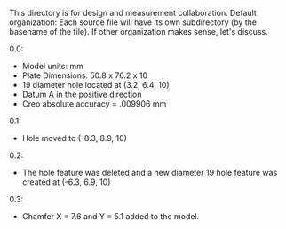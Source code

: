 This directory is for design and measurement collaboration.
Default organization:
Each source file will have its own subdirectory (by the basename of the file).
If other organization makes sense, let's discuss.

0.0:
- Model units: mm
- Plate Dimensions: 50.8 x 76.2 x 10
- 19 diameter hole located at (3.2, 6.4, 10)
- Datum A in the positive direction
- Creo absolute accuracy = .009906 mm

0.1:
- Hole moved to (-8.3, 8.9, 10)

0.2:
- The hole feature was deleted and a new diameter 19 hole feature was created at (-6.3, 6.9, 10)

0.3:
- Chamfer X = 7.6 and Y = 5.1 added to the model.
